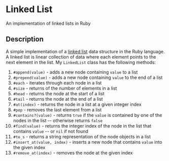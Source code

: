# Linked List

An implementation of linked lists in Ruby

## Description

A simple implementation of a [linked list](https://en.wikipedia.org/wiki/Linked_list) data structure in the Ruby language. A linked list is linear collection of data where each element points to the next element in the list. My `LinkedList` class has the following methods:
1. `#append(value)` - adds a new node containing `value` to a list
2. `#prepend(value)` - adds a new node containing `value` to the end of a list
3. `#each` - iterates through each node in a list
4. `#size` - returns of the number of elements in a list
5. `#head` - returns the node at the start of a list
6. `#tail` - returns the node at the end of a list
7. `#at(index)` - returns the node in a list at a given integer index
8. `#pop` - removes the last element from a list
9. `#contains?(value)` - returns `true` if the `value` is contained by one of the nodes in the list -- otherwise returns `false`
10. `#find(value)` - returns the integer index of the node in the list that contains `value` -- or `nil` if not found
11. `#to_s` - returns a string representation of the node objects in a list
12. `#insert_at(value, index)` - inserts a new node that contains `value` into the given index
13. `#remove_at(index)` - removes the node at the given index